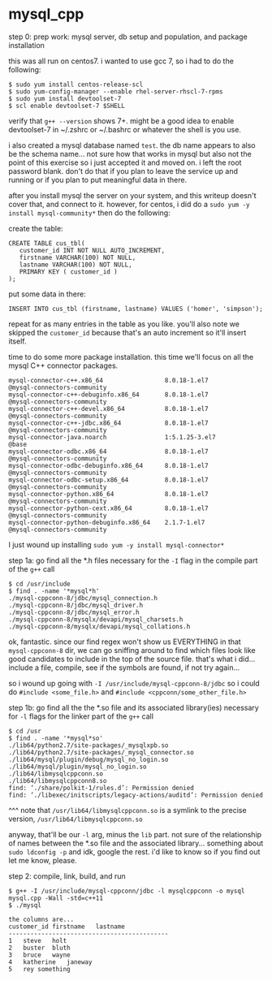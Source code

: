 # mysql_cpp

step 0: prep work: mysql server, db setup and population, and package installation

this was all run on centos7.  i wanted to use gcc 7, so i had to do the following:

```
$ sudo yum install centos-release-scl
$ sudo yum-config-manager --enable rhel-server-rhscl-7-rpms
$ sudo yum install devtoolset-7
$ scl enable devtoolset-7 $SHELL
```
verify that `g++ --version` shows 7+.  might be a good idea to enable devtoolset-7 in ~/.zshrc or ~/.bashrc or whatever the shell is you use.

i also created a mysql database named `test`.  the db name appears to also be the schema name...  not sure how that works in mysql but also not the point of this exercise so i just accepted it and moved on.  i left the root password blank.  don't do that if you plan to leave the service up and running or if you plan to put meaningful data in there.

after you install mysql the server on your system, and this writeup doesn't cover that, and connect to it.  however, for centos, i did do a `sudo yum -y install mysql-community*` then do the following:

create the table:

```
CREATE TABLE cus_tbl(  
   customer_id INT NOT NULL AUTO_INCREMENT,  
   firstname VARCHAR(100) NOT NULL,  
   lastname VARCHAR(100) NOT NULL,  
   PRIMARY KEY ( customer_id )  
); 
```

put some data in there:

```
INSERT INTO cus_tbl (firstname, lastname) VALUES ('homer', 'simpson');
```

repeat for as many entries in the table as you like.  you'll also note we skipped the `customer_id` because that's an auto increment so it'll insert itself.

time to do some more package installation.  this time we'll focus on all the mysql C++ connector packages.

```$ yum list installed | grep mysql-connector
mysql-connector-c++.x86_64                 8.0.18-1.el7                @mysql-connectors-community
mysql-connector-c++-debuginfo.x86_64       8.0.18-1.el7                @mysql-connectors-community
mysql-connector-c++-devel.x86_64           8.0.18-1.el7                @mysql-connectors-community
mysql-connector-c++-jdbc.x86_64            8.0.18-1.el7                @mysql-connectors-community
mysql-connector-java.noarch                1:5.1.25-3.el7              @base
mysql-connector-odbc.x86_64                8.0.18-1.el7                @mysql-connectors-community
mysql-connector-odbc-debuginfo.x86_64      8.0.18-1.el7                @mysql-connectors-community
mysql-connector-odbc-setup.x86_64          8.0.18-1.el7                @mysql-connectors-community
mysql-connector-python.x86_64              8.0.18-1.el7                @mysql-connectors-community
mysql-connector-python-cext.x86_64         8.0.18-1.el7                @mysql-connectors-community
mysql-connector-python-debuginfo.x86_64    2.1.7-1.el7                 @mysql-connectors-community
```
I just wound up installing `sudo yum -y install mysql-connector*`


step 1a: go find all the *.h files necessary for the `-I` flag in the compile part of the `g++` call

```
$ cd /usr/include
$ find . -name '*mysql*h'
./mysql-cppconn-8/jdbc/mysql_connection.h
./mysql-cppconn-8/jdbc/mysql_driver.h
./mysql-cppconn-8/jdbc/mysql_error.h
./mysql-cppconn-8/mysqlx/devapi/mysql_charsets.h
./mysql-cppconn-8/mysqlx/devapi/mysql_collations.h
```

ok, fantastic.  since our find regex won't show us EVERYTHING in that `mysql-cppconn-8` dir, we can go sniffing around to find which files look like good candidates to include in the top of the source file.  that's what i did... include a file, compile, see if the symbols are found, if not try again...

so i wound up going with `-I /usr/include/mysql-cppconn-8/jdbc` so i could do `#include <some_file.h>` and `#include <cppconn/some_other_file.h>`

step 1b: go find all the the *.so file and its associated library(ies) necessary for `-l` flags for the linker part of the `g++` call
```
$ cd /usr
$ find . -name '*mysql*so'
./lib64/python2.7/site-packages/_mysqlxpb.so
./lib64/python2.7/site-packages/_mysql_connector.so
./lib64/mysql/plugin/debug/mysql_no_login.so
./lib64/mysql/plugin/mysql_no_login.so
./lib64/libmysqlcppconn.so
./lib64/libmysqlcppconn8.so
find: ‘./share/polkit-1/rules.d’: Permission denied
find: ‘./libexec/initscripts/legacy-actions/auditd’: Permission denied
```

^^^ note that `/usr/lib64/libmysqlcppconn.so` is a symlink to the precise version, `/usr/lib64/libmysqlcppconn.so`

anyway, that'll be our `-l` arg, minus the `lib` part.  not sure of the relationship of names between the *.so file and the associated library...  something about `sudo ldconfig -p` and idk, google the rest.  i'd like to know so if you find out let me know, please.

step 2: compile, link, build, and run

```
$ g++ -I /usr/include/mysql-cppconn/jdbc -l mysqlcppconn -o mysql mysql.cpp -Wall -std=c++11
$ ./mysql

the columns are...
customer_id	firstname	lastname
--------------------------------------------
1	steve	holt
2	buster	bluth
3	bruce	wayne
4	katherine	janeway
5	rey	something
```
